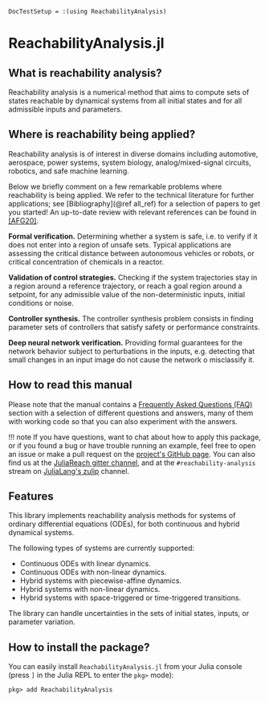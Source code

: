 ```@meta
DocTestSetup = :(using ReachabilityAnalysis)
```

# ReachabilityAnalysis.jl

## What is reachability analysis?

Reachability analysis is a numerical method that aims to compute sets of states
reachable by dynamical systems from all initial states and for all admissible inputs
and parameters.

## Where is reachability being applied?

Reachability analysis is of interest in diverse domains including automotive,
aerospace, power systems, system biology, analog/mixed-signal circuits, robotics,
and safe machine learning.

Below we briefly comment on a few remarkable problems where reachability is being
applied. We refer to the technical literature for further applications;
see [Bibliography](@ref all_ref) for a selection of papers to get you started!
An up-to-date review with relevant references can be found in [[AFG20]](@ref).

**Formal verification.** Determining whether a system is safe, i.e. to verify
if it does not enter into a region of unsafe sets. Typical applications are
assessing the critical distance between autonomous vehicles or robots, or critical
concentration of chemicals in a reactor.

**Validation of control strategies.** Checking if the system trajectories stay in a region around a reference trajectory, or reach a goal region around a setpoint,
for any admissible value of the non-deterministic inputs, initial conditions
or noise.

**Controller synthesis.** The controller synthesis problem consists in finding parameter sets of controllers that satisfy safety or performance constraints.

**Deep neural network verification.** Providing formal guarantees for the network behavior subject to perturbations in the inputs, e.g. detecting that small changes in an input image do not cause the network o misclassify it.

## How to read this manual

Please note that the manual contains a [Frequently Asked Questions (FAQ)](https://juliareach.github.io/ReachabilityAnalysis.jl/dev/man/faq/) section with a selection of different questions and answers, many of them
with working code so that you can also experiment with the answers.

!!! note
    If you have questions, want to chat about how to apply this package, or if you found a bug or have trouble running an example, feel free to open an issue or make a pull request on the [project's GitHub page](https://github.com/mforets/ReachabilityAnalysis.jl). You can also find us at the [JuliaReach gitter channel](https://gitter.im/JuliaReach/Lobby?utm_source=badge&utm_medium=badge&utm_campaign=pr-badge&utm_content=badge), and at the `#reachability-analysis` stream on [JuliaLang's zulip](https://julialang.zulipchat.com) channel.

## Features

This library implements reachability analysis methods for systems of ordinary
differential equations (ODEs), for both continuous and hybrid dynamical systems.

The following types of systems are currently supported:

- Continuous ODEs with linear dynamics.
- Continuous ODEs with non-linear dynamics.
- Hybrid systems with piecewise-affine dynamics.
- Hybrid systems with non-linear dynamics.
- Hybrid systems with space-triggered or time-triggered transitions.

The library can handle uncertainties in the sets of initial states, inputs, or parameter variation.

## How to install the package?

You can easily install `ReachabilityAnalysis.jl` from your Julia console
(press `]` in the Julia REPL to enter the `pkg>` mode):

```
pkg> add ReachabilityAnalysis
```
